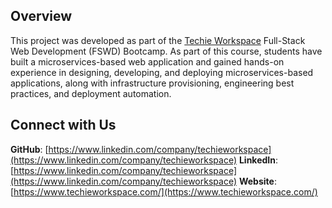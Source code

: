 ## Overview
This project was developed as part of the [Techie Workspace](https://www.techieworkspace.com/) Full-Stack Web Development (FSWD) Bootcamp.
As part of this course, students have built a microservices-based web application and gained hands-on experience in designing, developing, and deploying microservices-based applications, along with infrastructure provisioning, engineering best practices, and deployment automation.


## Connect with Us
**GitHub**: [https://www.linkedin.com/company/techieworkspace](https://www.linkedin.com/company/techieworkspace)
**LinkedIn**: [https://www.linkedin.com/company/techieworkspace](https://www.linkedin.com/company/techieworkspace)
**Website**: [https://www.techieworkspace.com/](https://www.techieworkspace.com/)
